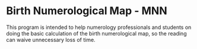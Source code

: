 # Birth Numerological Map - MNN

This program is intended to help numerology professionals and students on doing the basic calculation of the birth 
numerological map, so the reading can waive unnecessary loss of time.
